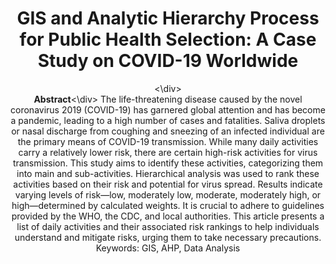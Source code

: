 <div align="center"><h1>GIS and Analytic Hierarchy Process for Public
Health Selection: A Case Study on COVID-19
Worldwide</h1><\div>
<div align="center"><b>Abstract</b><\div>
The life-threatening disease caused by the novel coronavirus 2019 (COVID-19) has garnered
global attention and has become a pandemic, leading to a high number of cases and fatalities.
Saliva droplets or nasal discharge from coughing and sneezing of an infected individual are the
primary means of COVID-19 transmission. While many daily activities carry a relatively lower
risk, there are certain high-risk activities for virus transmission. This study aims to identify
these activities, categorizing them into main and sub-activities. Hierarchical analysis was used
to rank these activities based on their risk and potential for virus spread. Results indicate
varying levels of risk—low, moderately low, moderate, moderately high, or high—determined
by calculated weights. It is crucial to adhere to guidelines provided by the WHO, the CDC, and
local authorities. This article presents a list of daily activities and their associated risk rankings
to help individuals understand and mitigate risks, urging them to take necessary precautions.
Keywords: GIS, AHP, Data Analysis
